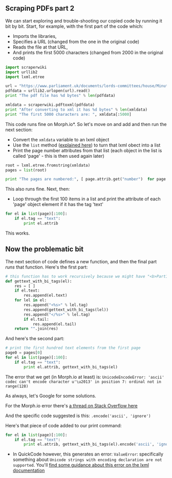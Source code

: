 ## Scraping PDFs part 2

We can start exploring and trouble-shooting our copied code by running it bit by bit. Start, for example, with the first part of the code which:

* Imports the libraries, 
* Specifies a URL (changed from the one in the original code)
* Reads the file at that URL,
* And prints the first 5000 characters (changed from 2000 in the original code)

```python
import scraperwiki
import urllib2
import lxml.etree

url = "https://www.parliament.uk/documents/lords-committees/house/Minutes/2016-17/HCMinutes-1-290616.pdf"
pdfdata = urllib2.urlopen(url).read()
print "The pdf file has %d bytes" % len(pdfdata)

xmldata = scraperwiki.pdftoxml(pdfdata)
print "After converting to xml it has %d bytes" % len(xmldata)
print "The first 5000 characters are: ", xmldata[:5000]
```

This code runs fine on Morph.io\*. So let's move on and add and then run the next section:
* Convert the `xmldata` variable to an lxml object
* Use the `list` method ([explained here](https://www.tutorialspoint.com/python/list_list.htm)) to turn that lxml obect into a list
* Print the page number attributes from that list (each object in the list is called 'page' - this is then used again later)

```python
root = lxml.etree.fromstring(xmldata)
pages = list(root)

print "The pages are numbered:", [ page.attrib.get("number")  for page in pages ]
```

This also runs fine. Next, then:

* Loop through the first 100 items in a list and print the attribute of each 'page' object element if it has the tag 'text'

```python
for el in list(page)[:100]:
    if el.tag == "text":
        print el.attrib
```

This works.

## Now the problematic bit

The next section of code defines a new function, and then the final part *runs* that function. Here's the first part:

```python
# this function has to work recursively because we might have "<b>Part1 <i>part 2</i></b>"
def gettext_with_bi_tags(el):
    res = [ ]
    if el.text:
        res.append(el.text)
    for lel in el:
        res.append("<%s>" % lel.tag)
        res.append(gettext_with_bi_tags(lel))
        res.append("</%s>" % lel.tag)
        if el.tail:
            res.append(el.tail)
    return "".join(res)
```

And here's the second part:

```python
# print the first hundred text elements from the first page
page0 = pages[0]
for el in list(page)[:100]:
    if el.tag == "text":
        print el.attrib, gettext_with_bi_tags(el)
```

The error that we get (in Morph.io at least) is: `UnicodeEncodeError: 'ascii' codec can't encode character u'\u2013' in position 7: ordinal not in range(128)`

As always, let's Google for some solutions.

For the Morph.io error there's [a thread on Stack Overflow here](https://stackoverflow.com/questions/5141559/unicodeencodeerror-ascii-codec-cant-encode-character-u-xef-in-position-0)

And the specific code suggested is this: `.encode('ascii', 'ignore')`

Here's that piece of code added to our print command:

```python
for el in list(page)[:100]:
    if el.tag == "text":
        print el.attrib, gettext_with_bi_tags(el).encode('ascii', 'ignore')
```


* In QuickCode however, this generates an error: `ValueError`: specifically something about `Unicode strings with encoding declaration are not supported`. You'll [find some guidance about this error on the lxml documentation](http://lxml.de/parsing.html)
